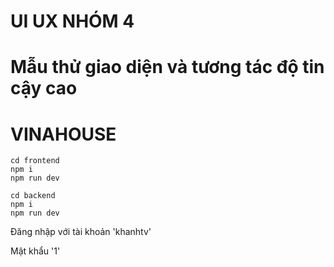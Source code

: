 # UI UX NHÓM 4

# Mẫu thử giao diện và tương tác độ tin cậy cao

# VINAHOUSE

```
cd frontend
npm i
npm run dev
```

```
cd backend
npm i
npm run dev
```

Đăng nhập với tài khoản 'khanhtv'

Mật khẩu '1'
